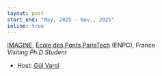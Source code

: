 ```yaml
---
layout: post
start_end: "May, 2025 - Nov., 2025"
inline: true
---
```


[IMAGINE](http://imagine.enpc.fr), [École des Ponts ParisTech](https://ecoledesponts.fr) (ENPC), France\
*Visiting Ph.D Student*
- Host: [Gül Varol](https://gulvarol.github.io)

